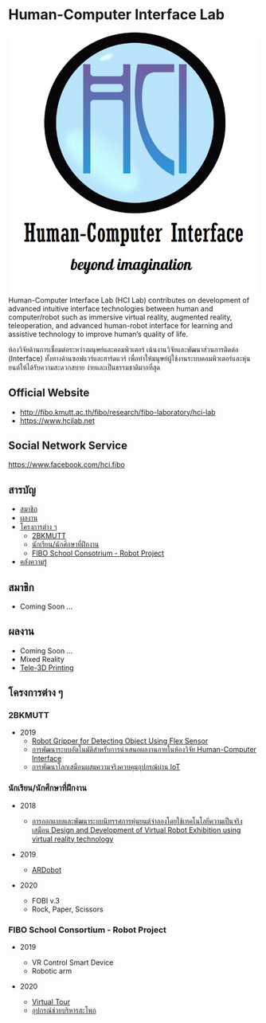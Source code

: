 # Human-Computer Interface Lab

![HCI Lab Logo](src/logo.jpg)
Human-Computer Interface Lab (HCI Lab) contributes on development of advanced intuitive interface technologies between human and computer/robot such as immersive virtual reality, augmented reality, teleoperation, and advanced human-robot interface for learning and assistive technology to improve human’s quality of life.

ห้องวิจัยด้านการเชื่อมต่อระหว่างมนุษย์และคอมพิวเตอร์ เน้นงานวิจัยและพัฒนาส่วนการติดต่อ (Interface) ทั้งทางด้านซอฟแวร์และฮาร์ดแวร์ เพื่อทำให้มนุษย์ผู้ใช้งานระบบคอมพิวเตอร์และหุ่นยนต์ให้ได้รับความสะดวกสบาย ง่ายและเป็นธรรมชาติมากที่สุด

## Official Website

- http://fibo.kmutt.ac.th/fibo/research/fibo-laboratory/hci-lab
- https://www.hcilab.net

## Social Network Service

https://www.facebook.com/hci.fibo

## สารบัญ

- [สมาชิก](#สมาชิก)
- [ผลงาน](#ผลงาน)
- [โครงการต่าง ๆ](#โครงการต่าง-ๆ)
  - [2BKMUTT](#2BKMUTT)
  - [นักเรียน/นักศึกษาที่ฝึกงาน](#นักเรียนนักศึกษาที่ฝึกงาน)
  - [FIBO School Consotrium - Robot Project](#fibo-school-consortium---robot-project)
- [คลังความรู้](https://github.com/fibohcilab/HCI-Learning)

## สมาชิก

- Coming Soon ...

## ผลงาน

- Coming Soon ...
- Mixed Reality
- [Tele-3D Printing](https://www.tele3dprinting.com)

## โครงการต่าง ๆ

### 2BKMUTT

- 2019
  - [Robot Gripper for Detecting Object Using Flex Sensor](https://github.com/fibohcilab/2bkmutt-2019-Robot-Gripper-for-Detecting-Object-Using-Flex-Sensor)
  - [การพัฒนาระบบอัตโนมัติสำหรับการนำเสนอผลงานภายในห้องวิจัย Human-Computer Interface](https://github.com/fibohcilab/2bkmutt-2019--Human-Computer-Interface)
  - [การพัฒนาโลกเสมือนผสมความจริงควบคุมอุปกรณ์ผ่าน IoT](https://github.com/fibohcilab/2bkmutt-2019--IoT)

### นักเรียน/นักศึกษาที่ฝึกงาน

- 2018
  - [การออกแบบและพัฒนาระบบนิทรรศการหุ่นยนต์จำลองโดยใช้เทคโนโลยีความเป็นจริงเสมือน Design and Development of Virtual Robot Exhibition using virtual reality technology](Project/internship/2018/Design%20and%20Development%20of%20Virtual%20Robot%20Exhibition%20using%20Virtual%20Reality%20Technology)

- 2019
  - [ARDobot](https://github.com/fibohcilab/internship-2019-ARDobot)

- 2020
  - FOBI v.3
  - Rock, Paper, Scissors

### FIBO School Consortium - Robot Project


- 2019
  - VR Control Smart Device
  - Robotic arm

- 2020
  - [Virtual Tour](Project/school%20consortium/2020/virtual%20tour)
  - [อุปกรณ์ช่วยบริหารสะโพก](Project/school%20consortium/2020/rehabilitation)
